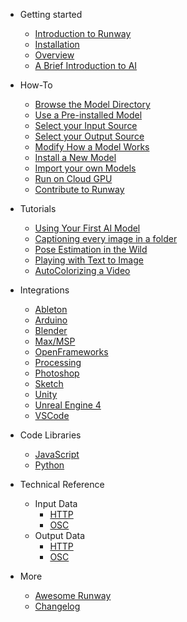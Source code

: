 * Getting started
    * [Introduction to Runway](README.md)
    * [Installation](installation.md)
    * [Overview](overview.md)
    * [A Brief Introduction to AI](intro-to-ai.md)

* How-To
    * [Browse the Model Directory](quickstart.md)
    * [Use a Pre-installed Model](quickstart.md)
    * [Select your Input Source](quickstart.md)
    * [Select your Output Source](quickstart.md)
    * [Modify How a Model Works](quickstart.md)
    * [Install a New Model](overview.md)
    * [Import your own Models](importing.md)
    * [Run on Cloud GPU](importing.md)
    * [Contribute to Runway](importing.md)

* Tutorials
    * [Using Your First AI Model](quickstart.md)
    * [Captioning every image in a folder](tutorial_im2txt.md)
    * [Pose Estimation in the Wild](overview.md)
    * [Playing with Text to Image](overview.md)
    * [AutoColorizing a Video](overview.md)

* Integrations 
    * [Ableton](helpers.md)
    * [Arduino](helpers.md)
    * [Blender](helpers.md)
    * [Max/MSP](helpers.md)
    * [OpenFrameworks](helpers.md)
    * [Processing](helpers.md)
    * [Photoshop](helpers.md)
    * [Sketch](helpers.md)
    * [Unity](integrations.md)
    * [Unreal Engine 4](helpers.md)
    * [VSCode](helpers.md)

* Code Libraries
    * [JavaScript](helpers.md)
    * [Python](helpers.md)

* Technical Reference
    * Input Data
        * [HTTP](deploy.md)
        * [OSC](helpers.md)
    * Output Data
        * [HTTP](deploy.md)
        * [OSC](helpers.md)

* More
    * [Awesome Runway](awesome.md)
    * [Changelog](changelog.md)
